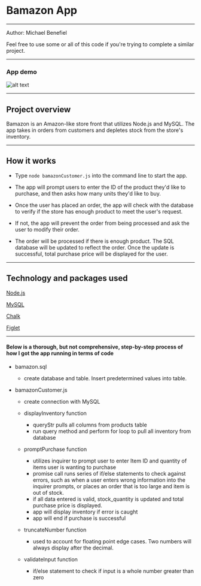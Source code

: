 <h1>Bamazon App</h1>


<hr>

Author: Michael Benefiel

Feel free to use some or all of this code if you're trying to complete a similar project.
<hr>

<h3> App demo </h3>

![alt text](https://raw.githubusercontent.com/mjbenefiel/Bamazon/master/gif/bamazondemo.gif "Constructor Word Guess Node App")

<hr>

<h2> Project overview</h2>
Bamazon is an Amazon-like store front that utilizes Node.js and MySQL. The app takes in orders from customers and depletes stock from the store's inventory.
<hr>

<h2> How it works </h2>

- Type ```node bamazonCustomer.js``` into the command line to start the app.

- The app will prompt users to enter the ID of the product they'd like to purchase, and then asks how many units they'd like to buy.
  
- Once the user has placed an order, the app will check with the database to verify if the store has enough product to meet the user's request.
  
- If not, the app will prevent the order from being processed and ask the user to modify their order.

- The order will be processed if there is enough product. The SQL database will be updated to reflect the order. Once the update is successful, total purchase price will be displayed for the user.
<hr>

<h2>Technology and packages used</h2>

[Node.js](https://nodejs.org/en/)

[MySQL](https://www.mysql.com)

[Chalk](https://www.npmjs.com/package/chalk)

[Figlet](https://www.npmjs.com/package/figlet)

<hr></hr>

<h4>Below is a thorough, but not comprehensive, step-by-step process of how I got the app running in terms of code</h4>

- bamazon.sql

  - create database and table. Insert predetermined values into table.

- bamazonCustomer.js

  - create connection with MySQL

  - displayInventory function
    - queryStr pulls all columns from products table
    - run query method and perform for loop to pull all inventory from database
    
  - promptPurchase function
    - utilizes inquirer to prompt user to enter Item ID and quantity of items user is wanting to purchase
    - promise call runs series of if/else statements to check against errors, such as when a user enters wrong information into the inquirer prompts, or places an order that is too large and item is out of stock.
    - if all data entered is valid, stock_quantity is updated and total purchase price is displayed.
    - app will display inventory if error is caught
    - app will end if purchase is successful
    
  - truncateNumber function
    - used to account for floating point edge cases. Two numbers will always display after the decimal.

  - validateInput function
    - if/else statement to check if input is a whole number greater than zero
